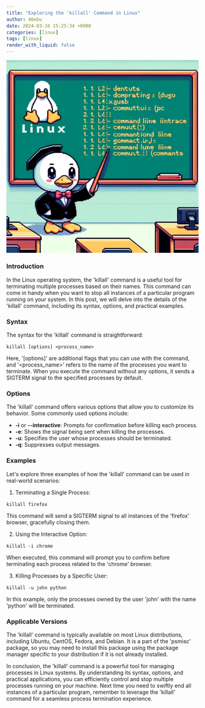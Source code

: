 ```yaml
---
title: "Exploring the 'killall' Command in Linux"
author: 46ebu
date: 2024-03-16 15:25:34 +0900
categories: [linux]
tags: [linux]
render_with_liquid: false
---
```


![Intro](/assets/img/post/linux.png)
### Introduction
In the Linux operating system, the 'killall' command is a useful tool for terminating multiple processes based on their names. This command can come in handy when you want to stop all instances of a particular program running on your system. In this post, we will delve into the details of the 'killall' command, including its syntax, options, and practical examples.

### Syntax
The syntax for the 'killall' command is straightforward:
```
killall [options] <process_name>
```
Here, '[options]' are additional flags that you can use with the command, and '<process_name>' refers to the name of the processes you want to terminate. When you execute the command without any options, it sends a SIGTERM signal to the specified processes by default.

### Options
The 'killall' command offers various options that allow you to customize its behavior. Some commonly used options include:
- **-i** or **--interactive**: Prompts for confirmation before killing each process.
- **-e**: Shows the signal being sent when killing the processes.
- **-u**: Specifies the user whose processes should be terminated.
- **-q**: Suppresses output messages.

### Examples
Let's explore three examples of how the 'killall' command can be used in real-world scenarios:

1. Terminating a Single Process:
```
killall firefox
```
This command will send a SIGTERM signal to all instances of the 'firefox' browser, gracefully closing them.

2. Using the Interactive Option:
```
killall -i chrome
```
When executed, this command will prompt you to confirm before terminating each process related to the 'chrome' browser.

3. Killing Processes by a Specific User:
```
killall -u john python
```
In this example, only the processes owned by the user 'john' with the name 'python' will be terminated.

### Applicable Versions
The 'killall' command is typically available on most Linux distributions, including Ubuntu, CentOS, Fedora, and Debian. It is a part of the 'psmisc' package, so you may need to install this package using the package manager specific to your distribution if it is not already installed.

In conclusion, the 'killall' command is a powerful tool for managing processes in Linux systems. By understanding its syntax, options, and practical applications, you can efficiently control and stop multiple processes running on your machine. Next time you need to swiftly end all instances of a particular program, remember to leverage the 'killall' command for a seamless process termination experience.